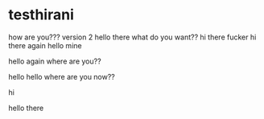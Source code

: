 # testhirani
how are you???
version 2
hello there what do you want??
hi there fucker
hi there again
hello mine 


hello again
where are you??



hello hello
where are you now??


hi


hello there

